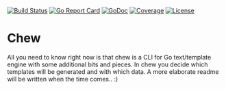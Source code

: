 [![Build Status](https://travis-ci.org/lovromazgon/chew.svg?branch=master)](https://travis-ci.org/lovromazgon/chew) [![Go Report Card](https://goreportcard.com/badge/github.com/lovromazgon/chew)](https://goreportcard.com/report/github.com/lovromazgon/chew) [![GoDoc](https://godoc.org/github.com/lovromazgon/chew?status.svg)](https://godoc.org/github.com/lovromazgon/chew)
[![Coverage](http://gocover.io/_badge/github.com/lovromazgon/chew)](http://gocover.io/github.com/lovromazgon/chew) [![License](https://img.shields.io/badge/License-Apache%202.0-blue.svg)](https://raw.githubusercontent.com/lovromazgon/chew/master/LICENSE)

# Chew

All you need to know right now is that chew is a CLI for Go text/template engine with some additional bits and pieces. In chew you decide which templates will be generated and with which data.
A more elaborate readme will be written when the time comes.. :)
